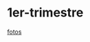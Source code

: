 # 1er-trimestre

[fotos](https://github.com/jjksimp/1er-trimestre/blob/main/arquitectura%20de%20ordenadores.md)
